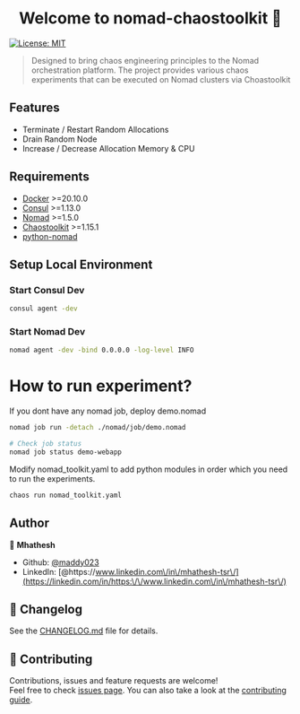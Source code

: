 <h1 align="center">Welcome to nomad-chaostoolkit 👋</h1>
<p>
  <a href="#" target="_blank">
    <img alt="License: MIT" src="https://img.shields.io/badge/License-MIT-yellow.svg" />
  </a>
</p>

> Designed to bring chaos engineering principles to the Nomad orchestration platform. The project provides various chaos experiments that can be executed on Nomad clusters via Choastoolkit

## Features

- Terminate / Restart Random Allocations
- Drain Random Node
- Increase / Decrease Allocation Memory & CPU 

## Requirements

- [Docker](https://docs.docker.com/engine/install/ "Docker") >=20.10.0
- [Consul](https://developer.hashicorp.com/consul/docs/install "Consul") >=1.13.0 
- [Nomad](https://developer.hashicorp.com/nomad/docs/install "Nomad") >=1.5.0
- [Chaostoolkit](https://chaostoolkit.org/reference/usage/install/ "Chaostoolkit") >=1.15.1
- [python-nomad](https://github.com/jrxFive/python-nomad/ "python-nomad")

## Setup Local Environment

### Start Consul Dev
```sh
consul agent -dev
```
### Start Nomad Dev 
```sh
nomad agent -dev -bind 0.0.0.0 -log-level INFO
```

# How to run experiment?

If you dont have any nomad job, deploy demo.nomad

```sh
nomad job run -detach ./nomad/job/demo.nomad

# Check job status
nomad job status demo-webapp
```

Modify nomad_toolkit.yaml to add python modules in order which you need to run the experiments.

```sh
chaos run nomad_toolkit.yaml
```

## Author

👤 **Mhathesh**

* Github: [@maddy023](https://github.com/maddy023)
* LinkedIn: [@https:\/\/www.linkedin.com\/in\/mhathesh-tsr\/](https://linkedin.com/in/https:\/\/www.linkedin.com\/in\/mhathesh-tsr\/)

## 📝 Changelog

See the [CHANGELOG.md](ttps://github.com/maddy023/nomad-chaostoolkit/blob/master/CHANGELOG.md) file for details.

## 🤝 Contributing

Contributions, issues and feature requests are welcome!<br />Feel free to check [issues page](https://github.com/maddy023/nomad-chaostoolkit/issues). You can also take a look at the [contributing guide](https://github.com/maddy023/nomad-chaostoolkit/blob/master/CONTRIBUTING.md).
